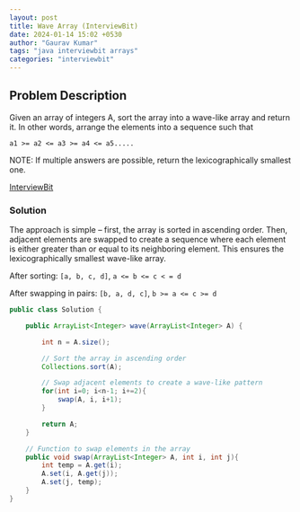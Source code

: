 ```yaml
---
layout: post
title: Wave Array (InterviewBit)
date: 2024-01-14 15:02 +0530
author: "Gaurav Kumar"
tags: "java interviewbit arrays"
categories: "interviewbit"
---
```


## Problem Description

Given an array of integers A, sort the array into a wave-like array and return it.
In other words, arrange the elements into a sequence such that

`a1 >= a2 <= a3 >= a4 <= a5.....`

NOTE: If multiple answers are possible, return the lexicographically smallest one.

[InterviewBit](https://www.interviewbit.com/problems/wave-array/)

### Solution

The approach is simple – first, the array is sorted in ascending order. Then, adjacent elements are swapped to create a sequence where each element is either greater than or equal to its neighboring element. This ensures the lexicographically smallest wave-like array.

After sorting: `[a, b, c, d]`, `a <= b <= c < = d`

After swapping in pairs: `[b, a, d, c]`, `b >= a <= c >= d`

```java
public class Solution {

    public ArrayList<Integer> wave(ArrayList<Integer> A) {

        int n = A.size();

        // Sort the array in ascending order
        Collections.sort(A);

        // Swap adjacent elements to create a wave-like pattern
        for(int i=0; i<n-1; i+=2){
            swap(A, i, i+1);
        }

        return A;
    }

    // Function to swap elements in the array
    public void swap(ArrayList<Integer> A, int i, int j){
        int temp = A.get(i);
        A.set(i, A.get(j));
        A.set(j, temp);
    }
}
```
